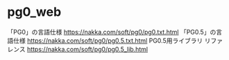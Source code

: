 # pg0_web

「PG0」の言語仕様
https://nakka.com/soft/pg0/pg0.txt.html
「PG0.5」の言語仕様
https://nakka.com/soft/pg0/pg0.5.txt.html
PG0.5用ライブラリ リファレンス
https://nakka.com/soft/pg0/pg0.5_lib.html
